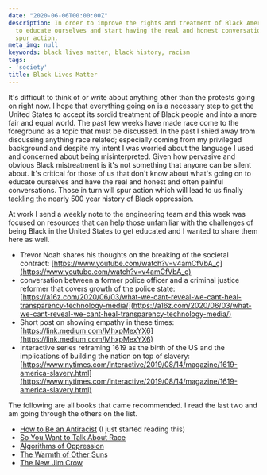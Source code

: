```yaml
---
date: "2020-06-06T00:00:00Z"
description: In order to improve the rights and treatment of Black Americans we need
  to educate ourselves and start having the real and honest conversations that will
  spur action.
meta_img: null
keywords: black lives matter, black history, racism
tags:
- 'society'
title: Black Lives Matter
---
```


It's difficult to think of or write about anything other than the protests going on right now. I hope that everything going on is a necessary step to get the United States to accept its sordid treatment of Black people and into a more fair and equal world. The past few weeks have made race come to the foreground as a topic that must be discussed. In the past I shied away from discussing anything race related; especially coming from my privileged background and despite my intent I was worried about the language I used and concerned about being misinterpreted. Given how pervasive and obvious Black mistreatment is it's not something that anyone can be silent about. It's critical for those of us that don't know about what's going on to educate ourselves and have the real and honest and often painful conversations. Those in turn will spur action which will lead to us finally tackling the nearly 500 year history of Black oppression.

At work I send a weekly note to the engineering team and this week was focused on resources that can help those unfamiliar with the challenges of being Black in the United States to get educated and I wanted to share them here as well.

- Trevor Noah shares his thoughts on the breaking of the societal contract: [https://www.youtube.com/watch?v=v4amCfVbA_c](https://www.youtube.com/watch?v=v4amCfVbA_c)
-  conversation between a former police officer and a criminal justice reformer that covers growth of the police state: [https://a16z.com/2020/06/03/what-we-cant-reveal-we-cant-heal-transparency-technology-media/](https://a16z.com/2020/06/03/what-we-cant-reveal-we-cant-heal-transparency-technology-media/)
- Short post on showing empathy in these times: [https://link.medium.com/MhxpMexYX6](https://link.medium.com/MhxpMexYX6)
- Interactive series reframing 1619 as the birth of the US and the implications of building the nation on top of slavery: [https://www.nytimes.com/interactive/2019/08/14/magazine/1619-america-slavery.html](https://www.nytimes.com/interactive/2019/08/14/magazine/1619-america-slavery.html)

The following are all books that came recommended. I read the last two and am going through the others on the list.

- [How to Be an Antiracist](https://www.ibramxkendi.com/how-to-be-an-antiracist-1) (I just started reading this)
- [So You Want to Talk About Race](https://www.sealpress.com/titles/ijeoma-oluo/so-you-want-to-talk-about-race/9781580056779/)
- [Algorithms of Oppression](https://nyupress.org/9781479837243/algorithms-of-oppression/)
- [The Warmth of Other Suns](https://www.penguinrandomhouse.com/books/190696/the-warmth-of-other-suns-by-isabel-wilkerson/)
- [The New Jim Crow](https://newjimcrow.com/about)
